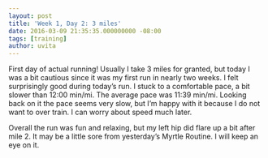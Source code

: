 ```yaml
---
layout: post
title: 'Week 1, Day 2: 3 miles'
date: 2016-03-09 21:35:35.000000000 -08:00
tags: [training]
author: uvita
---
```

First day of actual running! Usually I take 3 miles for granted, but today I was a bit cautious since it was my first run in nearly two weeks. I felt surprisingly good during today’s run. I stuck to a comfortable pace, a bit slower than 12:00 min/mi. The average pace was 11:39 min/mi. Looking back on it the pace seems very slow, but I’m happy with it because I do not want to over train. I can worry about speed much later.

Overall the run was fun and relaxing, but my left hip did flare up a bit after mile 2. It may be a little sore from yesterday’s Myrtle Routine. I will keep an eye on it.
